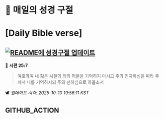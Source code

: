 # 🙏 매일의 성경 구절
# [Daily Bible verse]
## [![README에 성경구절 업데이트](https://github.com/DONGSUKA/first_test/actions/workflows/update-readme-bible.yml/badge.svg)](https://github.com/DONGSUKA/first_test/actions/workflows/update-readme-bible.yml)
<!-- START_BIBLE_VERSE -->
📖 **시편 25:7**
> 여호와여 내 젊은 시절의 죄와 허물을 기억하지 마시고 주의 인자하심을 따라 주께서 나를 기억하시되 주의 선하심으로 하옵소서

🕊️ _업데이트 시각: 2025-10-10 19:56:11 KST_
  <!-- END_BIBLE_VERSE -->
## GITHUB_ACTION
